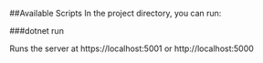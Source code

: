 ##Available Scripts
In the project directory, you can run:

###dotnet run

Runs the server at https://localhost:5001 or http://localhost:5000
